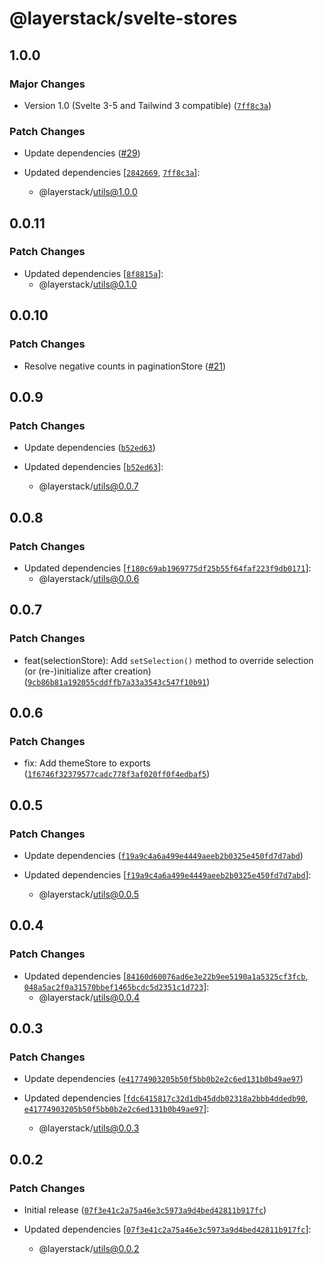 # @layerstack/svelte-stores

## 1.0.0

### Major Changes

- Version 1.0 (Svelte 3-5 and Tailwind 3 compatible) ([`7ff8c3a`](https://github.com/techniq/layerstack/commit/7ff8c3a82e93ffb64257880d901deb56706d37cb))

### Patch Changes

- Update dependencies ([#29](https://github.com/techniq/layerstack/pull/29))

- Updated dependencies [[`2842669`](https://github.com/techniq/layerstack/commit/284266956ef4e04b8233dd6f959f24d913ab16cc), [`7ff8c3a`](https://github.com/techniq/layerstack/commit/7ff8c3a82e93ffb64257880d901deb56706d37cb)]:
  - @layerstack/utils@1.0.0

## 0.0.11

### Patch Changes

- Updated dependencies [[`8f8815a`](https://github.com/techniq/layerstack/commit/8f8815a0c74df91882a32436c2d905a801421c54)]:
  - @layerstack/utils@0.1.0

## 0.0.10

### Patch Changes

- Resolve negative counts in paginationStore ([#21](https://github.com/techniq/layerstack/pull/21))

## 0.0.9

### Patch Changes

- Update dependencies ([`b52ed63`](https://github.com/techniq/layerstack/commit/b52ed6361244712230edd339c0ebbefa35608949))

- Updated dependencies [[`b52ed63`](https://github.com/techniq/layerstack/commit/b52ed6361244712230edd339c0ebbefa35608949)]:
  - @layerstack/utils@0.0.7

## 0.0.8

### Patch Changes

- Updated dependencies [[`f180c69ab1969775df25b55f64faf223f9db0171`](https://github.com/techniq/layerstack/commit/f180c69ab1969775df25b55f64faf223f9db0171)]:
  - @layerstack/utils@0.0.6

## 0.0.7

### Patch Changes

- feat(selectionStore): Add `setSelection()` method to override selection (or (re-)initialize after creation) ([`9cb86b81a192055cddffb7a33a3543c547f10b91`](https://github.com/techniq/layerstack/commit/9cb86b81a192055cddffb7a33a3543c547f10b91))

## 0.0.6

### Patch Changes

- fix: Add themeStore to exports ([`1f6746f32379577cadc778f3af020ff0f4edbaf5`](https://github.com/techniq/layerstack/commit/1f6746f32379577cadc778f3af020ff0f4edbaf5))

## 0.0.5

### Patch Changes

- Update dependencies ([`f19a9c4a6a499e4449aeeb2b0325e450fd7d7abd`](https://github.com/techniq/layerstack/commit/f19a9c4a6a499e4449aeeb2b0325e450fd7d7abd))

- Updated dependencies [[`f19a9c4a6a499e4449aeeb2b0325e450fd7d7abd`](https://github.com/techniq/layerstack/commit/f19a9c4a6a499e4449aeeb2b0325e450fd7d7abd)]:
  - @layerstack/utils@0.0.5

## 0.0.4

### Patch Changes

- Updated dependencies [[`84160d60076ad6e3e22b9ee5190a1a5325cf3fcb`](https://github.com/techniq/layerstack/commit/84160d60076ad6e3e22b9ee5190a1a5325cf3fcb), [`048a5ac2f0a31570bbef1465bcdc5d2351c1d723`](https://github.com/techniq/layerstack/commit/048a5ac2f0a31570bbef1465bcdc5d2351c1d723)]:
  - @layerstack/utils@0.0.4

## 0.0.3

### Patch Changes

- Update dependencies ([`e41774903205b50f5bb0b2e2c6ed131b0b49ae97`](https://github.com/techniq/layerstack/commit/e41774903205b50f5bb0b2e2c6ed131b0b49ae97))

- Updated dependencies [[`fdc6415817c32d1db45ddb02318a2bbb4ddedb90`](https://github.com/techniq/layerstack/commit/fdc6415817c32d1db45ddb02318a2bbb4ddedb90), [`e41774903205b50f5bb0b2e2c6ed131b0b49ae97`](https://github.com/techniq/layerstack/commit/e41774903205b50f5bb0b2e2c6ed131b0b49ae97)]:
  - @layerstack/utils@0.0.3

## 0.0.2

### Patch Changes

- Initial release ([`07f3e41c2a75a46e3c5973a9d4bed42811b917fc`](https://github.com/techniq/layerstack/commit/07f3e41c2a75a46e3c5973a9d4bed42811b917fc))

- Updated dependencies [[`07f3e41c2a75a46e3c5973a9d4bed42811b917fc`](https://github.com/techniq/layerstack/commit/07f3e41c2a75a46e3c5973a9d4bed42811b917fc)]:
  - @layerstack/utils@0.0.2
